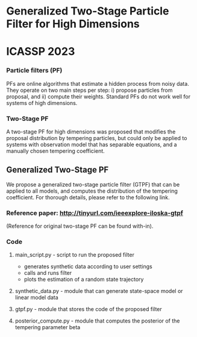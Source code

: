 # Generalized Two-Stage Particle Filter for High Dimensions
# ICASSP 2023

### Particle filters (PF)
PFs are online algorithms that estimate a hidden process from noisy data. 
They operate on two main steps per step: i) propose particles from proposal, and ii) compute their weights.
Standard PFs do not work well for systems of high dimensions.

### Two-Stage PF
A two-stage PF for high dimensions was proposed that modifies the proposal distribution by tempering particles, but could only
be applied to systems with observation model that has separable equations, and a manually chosen tempering coefficient.

## Generalized Two-Stage PF
We propose a generalized two-stage particle filter (GTPF) that can be applied to all models, and computes the distribution of
the tempering coefficient. For thorough details, please refer to the following link.

### Reference paper: http://tinyurl.com/ieeexplore-iloska-gtpf
(Reference for original two-stage PF can be found with-in).

### Code
1. main_script.py  - script to run the proposed filter
   - generates synthetic data according to user settings
   - calls and runs filter
   - plots the estimation of a random state trajectory
  
2. synthetic_data.py - module that can generate state-space model or linear model data
3. gtpf.py - module that stores the code of the proposed filter
4. posterior_compute.py - module that computes the posterior of the tempering parameter beta
